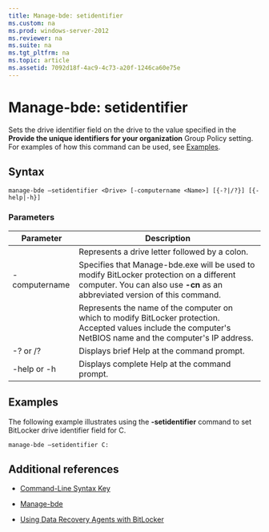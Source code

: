 ```yaml
---
title: Manage-bde: setidentifier
ms.custom: na
ms.prod: windows-server-2012
ms.reviewer: na
ms.suite: na
ms.tgt_pltfrm: na
ms.topic: article
ms.assetid: 7092d18f-4ac9-4c73-a20f-1246ca60e75e
---
```

# Manage-bde: setidentifier
Sets the drive identifier field on the drive to the value specified in the **Provide the unique identifiers for your organization** Group Policy setting. For examples of how this command can be used, see [Examples](#BKMK_Examples).  
  
## Syntax  
  
```  
manage-bde –setidentifier <Drive> [-computername <Name>] [{-?|/?}] [{-help|-h}]  
```  
  
### Parameters  
  
|Parameter|Description|  
|-------------|---------------|  
|<Drive>|Represents a drive letter followed by a colon.|  
|\-computername|Specifies that Manage\-bde.exe will be used to modify BitLocker protection on a different computer. You can also use **\-cn** as an abbreviated version of this command.|  
|<Name>|Represents the name of the computer on which to modify BitLocker protection. Accepted values include the computer's NetBIOS name and the computer's IP address.|  
|\-? or \/?|Displays brief Help at the command prompt.|  
|\-help or \-h|Displays complete Help at the command prompt.|  
  
## <a name="BKMK_Examples"></a>Examples  
The following example illustrates using the **\-setidentifier** command to set BitLocker drive identifier field for C.  
  
```  
manage-bde –setidentifier C:  
```  
  
## Additional references  
  
-   [Command-Line Syntax Key](../Topic/Command-Line-Syntax-Key.md)  
  
-   [Manage-bde](../Topic/Manage-bde.md)  
  
-   [Using Data Recovery Agents with BitLocker](http://technet.microsoft.com/library/dd875560(WS.10).aspx)  
  
